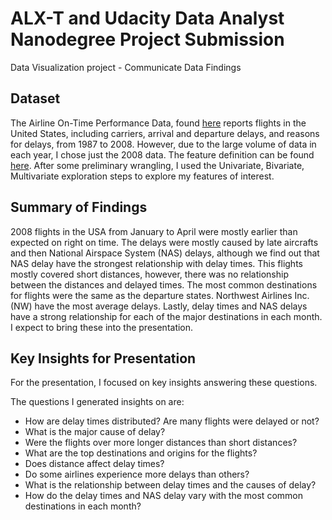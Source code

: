# ALX-T and Udacity Data Analyst Nanodegree Project Submission

Data Visualization project - Communicate Data Findings

## Dataset 

The Airline On-Time Performance Data, found [here](https://community.amstat.org/jointscsg-section/dataexpo/dataexpo2009) reports flights in the United States, including carriers, arrival and departure delays, and reasons for delays, from 1987 to 2008. However, due to the large volume of data in each year, I chose just the 2008 data. The feature definition can be found [here](https://www.transtats.bts.gov/Fields.asp?gnoyr_VQ=FGJ). 
After some preliminary wrangling, I used the Univariate, Bivariate, Multivariate exploration steps to explore my features of interest.

## Summary of Findings 

2008 flights in the USA from January to April were mostly earlier than expected on right on time. The delays were mostly caused by late aircrafts and then National Airspace System (NAS) delays, although we find out that NAS delay have the strongest relationship with delay times. This flights mostly covered short distances, however, there was no relationship between the distances and delayed times. The most common destinations for flights were the same as the departure states. Northwest Airlines Inc. (NW) have the most average delays. Lastly, delay times and NAS delays have a strong relationship for each of the major destinations in each month. I expect to bring these into the presentation.

## Key Insights for Presentation

For the presentation, I focused on key insights answering these questions. 

The questions I generated insights on are:
- How are delay times distributed? Are many flights were delayed or not?
- What is the major cause of delay?
- Were the flights over more longer distances than short distances?
- What are the top destinations and origins for the flights?
- Does distance affect delay times?
- Do some airlines experience more delays than others?
- What is the relationship between delay times and the causes of delay?
- How do the delay times and NAS delay vary with the most common destinations in each month?